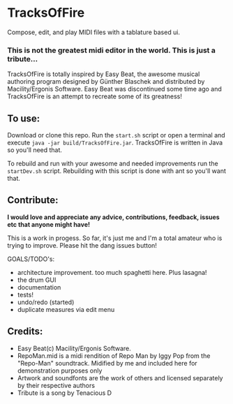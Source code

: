 # TracksOfFire

Compose, edit, and play MIDI files with a tablature based ui.


### This is not the greatest midi editor in the world. This is just a tribute...

TracksOfFire is totally inspired by Easy Beat, the awesome musical authoring program designed by Günther Blaschek and distributed by Macility/Ergonis Software. Easy Beat was discontinued some time ago and TracksOfFire is an attempt to recreate some of its greatness!

## To use:
Download or clone this repo. Run the `start.sh` script or open a terminal and execute
`java -jar build/TracksOfFire.jar`.
TracksOfFire is written in Java so you'll need that.

To rebuild and run with your awesome and needed improvements run the `startDev.sh` script. Rebuilding with this script is done with ant so you'll want that.

## Contribute:
**I would love and appreciate any advice, contributions, feedback, issues etc that anyone might have!**

This is a work in progess. So far, it's just me and I'm a total amateur who is trying to improve. Please hit the dang issues button!

GOALS/TODO's:
- architecture improvement. too much spaghetti here. Plus lasagna!
- the drum GUI
- documentation
- tests!
- undo/redo (started)
- duplicate measures via edit menu

## Credits:
- Easy Beat(c) Macility/Ergonis Software.
- RepoMan.mid is a midi rendition of Repo Man by Iggy Pop from the "Repo-Man" soundtrack. Midified by me and included here for demonstration purposes only
- Artwork and soundfonts are the work of others and licensed separately by their respective authors
- Tribute is a song by Tenacious D
